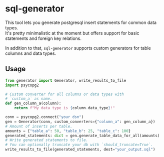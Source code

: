 # sql-generator

This tool lets you generate postgresql insert statements for common data types.  
It's pretty minimalistic at the moment but offers support for basic statements 
and foreign key relations.

In addition to that, `sql-generator` supports custom generators for table columns
and data types.

## Usage

```python
from generator import Generator, write_results_to_file
import psycopg2

# Custom converter for all columns or data types with
# `custom_a` as name.
def gen_column_a(column):
    return f"My data type is {column.data_type}!"

conn = psycopg2.connect("your dsn")
gen = Generator(conn, custom_converters={"column_a": gen_column_a})
# Amount of inserts per table.
amounts = {"table_a": 50, "table_b": 25, "table_c": 100}
generated_statements: dict = gen.generate_table_data_for_all(amounts)
# Write generated statements to file.
# You can optionally truncate your db with `should_truncate=True`.
write_results_to_file(generated_statements, dest="your_output.sql")
```
